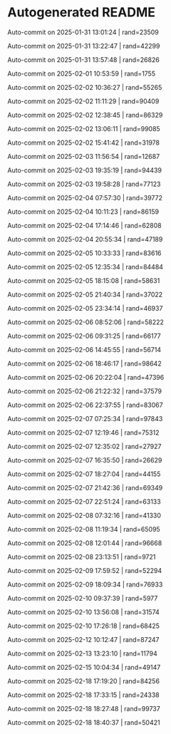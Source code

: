 # Autogenerated README

Auto-commit on 2025-01-31 13:01:24 | rand=23509

Auto-commit on 2025-01-31 13:22:47 | rand=42299

Auto-commit on 2025-01-31 13:57:48 | rand=26826

Auto-commit on 2025-02-01 10:53:59 | rand=1755

Auto-commit on 2025-02-02 10:36:27 | rand=55265

Auto-commit on 2025-02-02 11:11:29 | rand=90409

Auto-commit on 2025-02-02 12:38:45 | rand=86329

Auto-commit on 2025-02-02 13:06:11 | rand=99085

Auto-commit on 2025-02-02 15:41:42 | rand=31978

Auto-commit on 2025-02-03 11:56:54 | rand=12687

Auto-commit on 2025-02-03 19:35:19 | rand=94439

Auto-commit on 2025-02-03 19:58:28 | rand=77123

Auto-commit on 2025-02-04 07:57:30 | rand=39772

Auto-commit on 2025-02-04 10:11:23 | rand=86159

Auto-commit on 2025-02-04 17:14:46 | rand=62808

Auto-commit on 2025-02-04 20:55:34 | rand=47189

Auto-commit on 2025-02-05 10:33:33 | rand=83616

Auto-commit on 2025-02-05 12:35:34 | rand=84484

Auto-commit on 2025-02-05 18:15:08 | rand=58631

Auto-commit on 2025-02-05 21:40:34 | rand=37022

Auto-commit on 2025-02-05 23:34:14 | rand=46937

Auto-commit on 2025-02-06 08:52:06 | rand=58222

Auto-commit on 2025-02-06 09:31:25 | rand=66177

Auto-commit on 2025-02-06 14:45:55 | rand=56714

Auto-commit on 2025-02-06 18:46:17 | rand=98642

Auto-commit on 2025-02-06 20:22:04 | rand=47396

Auto-commit on 2025-02-06 21:22:32 | rand=37579

Auto-commit on 2025-02-06 22:37:55 | rand=83067

Auto-commit on 2025-02-07 07:25:34 | rand=97843

Auto-commit on 2025-02-07 12:19:46 | rand=75312

Auto-commit on 2025-02-07 12:35:02 | rand=27927

Auto-commit on 2025-02-07 16:35:50 | rand=26629

Auto-commit on 2025-02-07 18:27:04 | rand=44155

Auto-commit on 2025-02-07 21:42:36 | rand=69349

Auto-commit on 2025-02-07 22:51:24 | rand=63133

Auto-commit on 2025-02-08 07:32:16 | rand=41330

Auto-commit on 2025-02-08 11:19:34 | rand=65095

Auto-commit on 2025-02-08 12:01:44 | rand=96668

Auto-commit on 2025-02-08 23:13:51 | rand=9721

Auto-commit on 2025-02-09 17:59:52 | rand=52294

Auto-commit on 2025-02-09 18:09:34 | rand=76933

Auto-commit on 2025-02-10 09:37:39 | rand=5977

Auto-commit on 2025-02-10 13:56:08 | rand=31574

Auto-commit on 2025-02-10 17:26:18 | rand=68425

Auto-commit on 2025-02-12 10:12:47 | rand=87247

Auto-commit on 2025-02-13 13:23:10 | rand=11794

Auto-commit on 2025-02-15 10:04:34 | rand=49147

Auto-commit on 2025-02-18 17:19:20 | rand=84256

Auto-commit on 2025-02-18 17:33:15 | rand=24338

Auto-commit on 2025-02-18 18:27:48 | rand=99737

Auto-commit on 2025-02-18 18:40:37 | rand=50421

